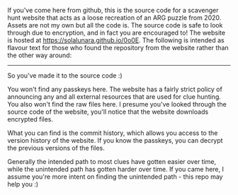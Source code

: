 If you've come here from github, this is the source code for a scavenger hunt website that acts as a loose recreation of an ARG puzzle from 2020. Assets are not my own but all the code is. The source code is safe to look through due to encryption, and in fact you are encouraged to! The website is hosted at <a href="https://solalunara.github.io/0o0E">https://solalunara.github.io/0o0E</a>. The following is intended as flavour text for those who found the repository from the website rather than the other way around:

----

So you've made it to the source code :)

You won't find any passkeys here. The website has a fairly strict policy of announcing any and all external resources that are used for clue hunting.
You also won't find the raw files here. I presume you've looked through the source code of the website, you'll notice that the website downloads encrypted files.

What you can find is the commit history, which allows you access to the version history of the website.
If you know the passkeys, you can decrypt the previous versions of the files.

Generally the intended path to most clues have gotten easier over time, while the unintended path has gotten harder over time.
If you came here, I assume you're more intent on finding the unintended path - this repo may help you :)
